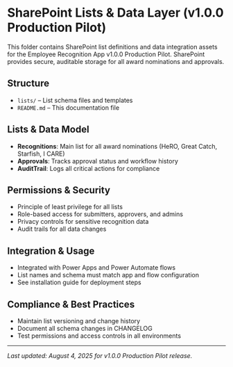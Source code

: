 
# SharePoint Lists & Data Layer (v1.0.0 Production Pilot)

<!--
   Copyright 2025 Kyle J. Coder

   Licensed under the Apache License, Version 2.0 (the "License");
   you may not use this file except in compliance with the License.
   You may obtain a copy of the License at

       http://www.apache.org/licenses/LICENSE-2.0

   Unless required by applicable law or agreed to in writing, software
   distributed under the License is distributed on an "AS IS" BASIS,
   WITHOUT WARRANTIES OR CONDITIONS OF ANY KIND, either express or implied.
   See the License for the specific language governing permissions and
   limitations under the License.
-->

This folder contains SharePoint list definitions and data integration assets for the Employee Recognition App v1.0.0 Production Pilot. SharePoint provides secure, auditable storage for all award nominations and approvals.

## Structure

- `lists/` – List schema files and templates
- `README.md` – This documentation file

## Lists & Data Model

- **Recognitions**: Main list for all award nominations (HeRO, Great Catch, Starfish, I CARE)
- **Approvals**: Tracks approval status and workflow history
- **AuditTrail**: Logs all critical actions for compliance

## Permissions & Security

- Principle of least privilege for all lists
- Role-based access for submitters, approvers, and admins
- Privacy controls for sensitive recognition data
- Audit trails for all data changes

## Integration & Usage

- Integrated with Power Apps and Power Automate flows
- List names and schema must match app and flow configuration
- See installation guide for deployment steps

## Compliance & Best Practices

- Maintain list versioning and change history
- Document all schema changes in CHANGELOG
- Test permissions and access controls in all environments

---
*Last updated: August 4, 2025 for v1.0.0 Production Pilot release.*
